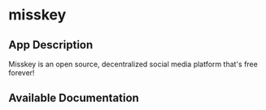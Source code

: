 # misskey

## App Description

Misskey is an open source, decentralized social media platform that's free forever!

## Available Documentation

